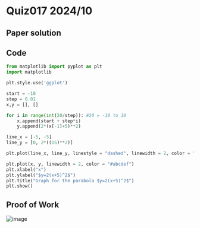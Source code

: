# Quiz017 2024/10

## Paper solution

## Code
```.py
from matplotlib import pyplot as plt
import matplotlib

plt.style.use('ggplot')

start = -10
step = 0.01
x,y = [], []

for i in range(int(20/step)): #20 = -10 to 10
    x.append(start + step*i)
    y.append(2*(x[-1]+5)**2)

line_x = [-5, -5]
line_y = [0, 2*((15)**2)]

plt.plot(line_x, line_y, linestyle = "dashed", linewidth = 2, color = "#0a55a6")

plt.plot(x, y, linewidth = 2, color = "#abcdef")
plt.xlabel("x")
plt.ylabel("$y=2(x+5)^2$")
plt.title("Graph for the parabola $y=2(x+5)^2$")
plt.show()
```

## Proof of Work
![image](https://github.com/user-attachments/assets/0b0331bc-4d28-48f5-9f40-5b17a04e0bf8)

